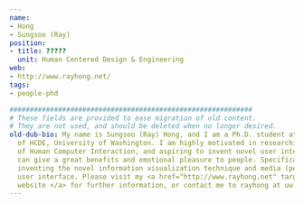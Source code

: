 ```yaml
---
name:
- Hong
- Sungsoo (Ray)
position:
- title: ?????
  unit: Human Centered Design & Engineering
web:
- http://www.rayhong.net/
tags:
- people-phd

############################################################
# These fields are provided to ease migration of old content.
# They are not used, and should be deleted when no longer desired.
old-dub-bio: My name is Sungsoo (Ray) Hong, and I am a Ph.D. student at department
  of HCDE, University of Washington. I am highly motivated in researching the field
  of Human Computer Interaction, and aspiring to invent novel user interfaces that
  can give a great benefits and emotional pleasure to people. Specifically, I'm researching,
  inventing the novel information visualization technique and media (personal or social)
  user interface. Please visit my <a href="http://www.rayhong.net" target="_blank">
  website </a> for further information, or contact me to rayhong at uw dot edu.
---
```

